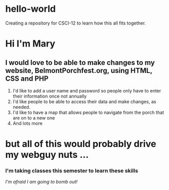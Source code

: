 # hello-world
Creating a repository for CSCI-12 to learn how this all fits together. 
# Hi I'm Mary #
## I would love to be able to make changes to my website, BelmontPorchfest.org, using HTML, CSS and PHP ##
1. I'd like to add a user name and password so people only have to enter their information once not annually
2. I'd like people to be able to access their data and make changes, as needed.
3. I'd like to have a map that allows people to navigate from the porch that are on to a new one
4. And lots more
   
# but all of this would probably drive my webguy nuts ...
### I'm taking classes this semester to learn these skills ###
*I'm afraid I am going to bomb out!*
